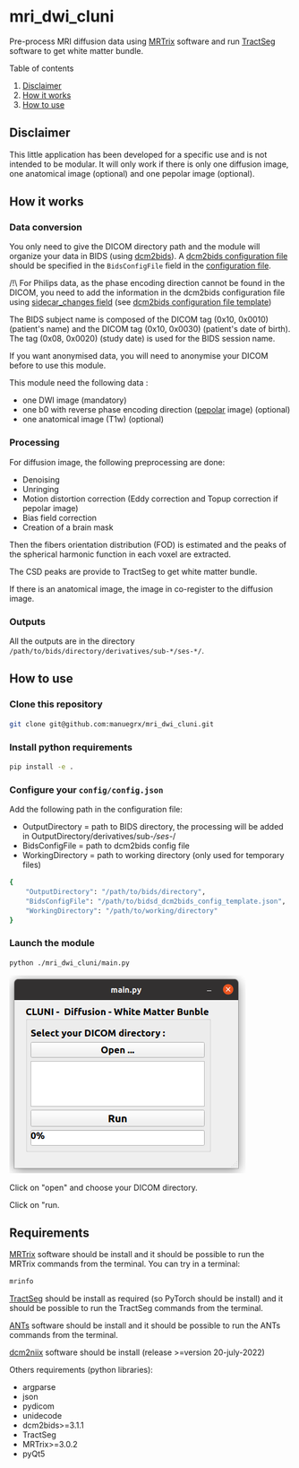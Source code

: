 # mri_dwi_cluni

Pre-process MRI diffusion data using [MRTrix](https://mrtrix.readthedocs.io) software
and run [TractSeg](https://github.com/MIC-DKFZ/TractSeg) software to get white matter bundle.

Table of contents

1. [Disclaimer](#disclaimer)
2. [How it works](#how-it-works)
3. [How to use](#how-to-use)

<a name="disclaimer"></a>
## Disclaimer
This little application has been developed for a specific use and is not intended to be modular.
It will only work if there is only one diffusion image, one anatomical image (optional) and one pepolar image (optional).

<a name="how-it-works"></a>
## How it works

### Data conversion

You only need to give the DICOM directory path and the module will organize your data in BIDS (using [dcm2bids](https://unfmontreal.github.io/Dcm2Bids)). A [dcm2bids configuration file](https://unfmontreal.github.io/Dcm2Bids/3.1.1/how-to/create-config-file/) should be specified in the `BidsConfigFile` field in the [configuration file](./config/config.json).

/!\ For Philips data, as the phase encoding direction cannot be found in the DICOM, you need to add the information in the dcm2bids configuration file using [sidecar_changes field](https://unfmontreal.github.io/Dcm2Bids/3.1.1/how-to/create-config-file/#sidecar_changes-id-and-intendedfor) (see [dcm2bids configuration file template](./config/bids_dcm2bids_config_template.json))

The BIDS subject name is composed of the DICOM tag (0x10, 0x0010) (patient's name) and the DICOM tag (0x10, 0x0030) (patient's date of birth).
The tag (0x08, 0x0020) (study date) is used for the BIDS session name.

If you want anonymised data, you will need to anonymise your DICOM before to use this module.

This module need the following data :
- one DWI image (mandatory)
- one b0 with reverse phase encoding direction ([pepolar](https://bids-specification.readthedocs.io/en/latest/modality-specific-files/magnetic-resonance-imaging-data.html#case-4-multiple-phase-encoded-directions-pepolar) image) (optional)
- one anatomical image (T1w) (optional)

### Processing

For diffusion image, the following preprocessing are done:
- Denoising
- Unringing
- Motion distortion correction (Eddy correction and Topup correction if pepolar image)
- Bias field correction
- Creation of a brain mask

Then the fibers orientation distribution (FOD) is estimated and the peaks of the spherical harmonic function in each voxel are extracted.

The CSD peaks are provide to TractSeg to get white matter bundle.

If there is an anatomical image, the image in co-register to the diffusion image.

### Outputs

All the outputs are in the directory `/path/to/bids/directory/derivatives/sub-*/ses-*/`.

<a name="how-to-use"></a>
## How to use

### Clone this repository

```bash
git clone git@github.com:manuegrx/mri_dwi_cluni.git
```

### Install python requirements

```bash
pip install -e .
```

### Configure your `config/config.json`

Add the following path in the configuration file:
- OutputDirectory = path to BIDS directory, the processing will be added in OutputDirectory/derivatives/sub-*/ses-*/
- BidsConfigFile = path to dcm2bids config file
- WorkingDirectory = path to working directory (only used for temporary files)

```bash
{
    "OutputDirectory": "/path/to/bids/directory",
    "BidsConfigFile": "/path/to/bidsd_dcm2bids_config_template.json",
    "WorkingDirectory": "/path/to/working/directory"
}
````

### Launch the module

```bash
python ./mri_dwi_cluni/main.py
```

![Module](./mri_dwi_cluni/module.png)

Click on "open" and choose your DICOM directory.

Click on "run.

## Requirements

[MRTrix](https://mrtrix.readthedocs.io) software should be install and it should be possible to run the MRTrix commands from the terminal. You can try in a terminal:

```bash
mrinfo
```

[TractSeg](https://github.com/MIC-DKFZ/TractSeg) should be install as required (so PyTorch should be install) and it should be possible to run the TractSeg commands from the terminal.

[ANTs](http://stnava.github.io/ANTs/) software should be install and it should be possible to run the ANTs commands from the terminal.

[dcm2niix](https://github.com/rordenlab/dcm2niix/releases) software should be install (release >=version 20-july-2022)

Others requirements (python libraries):
- argparse
- json
- pydicom
- unidecode
- dcm2bids>=3.1.1
- TractSeg
- MRTrix>=3.0.2
- pyQt5

